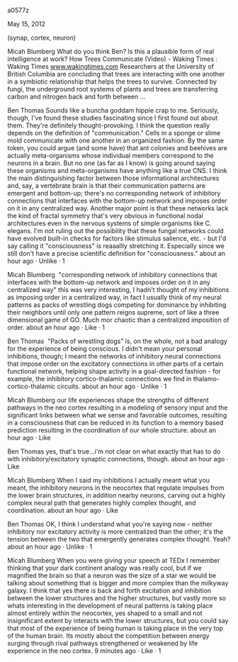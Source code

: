 a0577z

May 15, 2012

(synap, cortex, neuron) 

Micah Blumberg
What do you think Ben? Is this a plausible form of real intelligence at work?
How Trees Communicate (Video) - Waking Times : Waking Times
www.wakingtimes.com
Researchers at the University of British Columbia are concluding that trees are interacting with one another in a symbiotic relationship that helps the trees to survive. Connected by fungi, the underground root systems of plants and trees are transferring carbon and nitrogen back and forth between ...

Ben Thomas 
Sounds like a buncha goddam hippie crap to me.
Seriously, though, I've found these studies fascinating since I first found out about them. They're definitely thought-provoking.
I think the question really depends on the definition of "communication." Cells in a sponge or slime mold communicate with one another in an organized fashion. By the same token, you could argue (and some have) that ant colonies and beehives are actually meta-organisms whose individual members correspond to the neurons in a brain. But no one (as far as I know) is going around saying these organisms and meta-organisms have anything like a true CNS. 
I think the main distinguishing factor between those informational architectures and, say, a vertebrate brain is that their communication patterns are emergent and bottom-up; there's no corresponding network of inhibitory connections that interfaces with the bottom-up network and imposes order on it in any centralized way. Another major point is that these networks lack the kind of fractal symmetry that's very obvious in functional nodal architectures even in the nervous systems of simple organisms like C. elegans.
I'm not ruling out the possibility that these fungal networks could have evolved built-in checks for factors like stimulus salience, etc. - but I'd say calling it "consciousness" is reaaallly stretching it. Especially since we still don't have a precise scientific definition for "consciousness."
about an hour ago · Unlike ·  1

Micah Blumberg ‎
"corresponding network of inhibitory connections that interfaces with the bottom-up network and imposes order on it in any centralized way" this was very interesting, I hadn't thought of my inhibitions as imposing order in a centralized way, in fact I usually think of my neural patterns as packs of wrestling dogs competing for dominance by inhibiting their neighbors until only one pattern reigns supreme, sort of like a three dimensional game of GO. Much mor chaotic than a centralized imposition of order.
about an hour ago · Like ·  1

Ben Thomas ‎
"Packs of wrestling dogs" is, on the whole, not a bad analogy for the experience of being conscious. I didn't mean your personal inhibitions, though; I meant the networks of inhibitory neural connections that impose order on the excitatory connections in other parts of a certain functional network, helping shape activity in a goal-directed fashion - for example, the inhibitory cortico-thalamic connections we find in thalamo-cortico-thalamic circuits.
about an hour ago · Unlike ·  1

Micah Blumberg 
our life experiences shape the strengths of different pathways in the neo cortex resulting in a modeling of sensory input and the significant links between what we sense and favorable outcomes, resulting in a consciousness that can be reduced in its function to a memory based prediction resulting in the coordination of our whole structure.
about an hour ago · Like

Ben Thomas 
yes, that's true...i'm not clear on what exactly that has to do with inhibitory/excitatory synaptic connections, though.
about an hour ago · Like

Micah Blumberg 
When I said my inhibitions I actually meant what you meant, the inhibitory neurons in the neocortex that regulate impulses from the lower brain structures, in addition nearby neurons, carving out a highly complex neural path that generates highly complex thought, and coordination.
about an hour ago · Like

Ben Thomas 
OK, I think I understand what you're saying now - neither inhibitory nor excitatory activity is more centralized than the other; it's the tension between the two that emergently generates complex thought. Yeah?
about an hour ago · Unlike ·  1

Micah Blumberg 
When you were giving your speech at TEDx I remember thinking that your dark continent analogy was really cool, but if we magnified the brain so that a neuron was the size of a star we would be talking about something that is bigger and more complex than the milkyway galaxy. I think that yes there is back and forth excitation and inhibition between the lower structures and the higher structures, but vastly more so whats interesting in the development of neural patterns is taking place almost entirely within the neocortex, yes shaped to a small and not insignificant extent by interacts with the lower structures, but you could say that most of the experience of being human is taking place in the very top of the human brain. Its mostly about the competition between energy surging through rival pathways strengthened or weakened by life experience in the neo cortex.
9 minutes ago · Like ·  1
